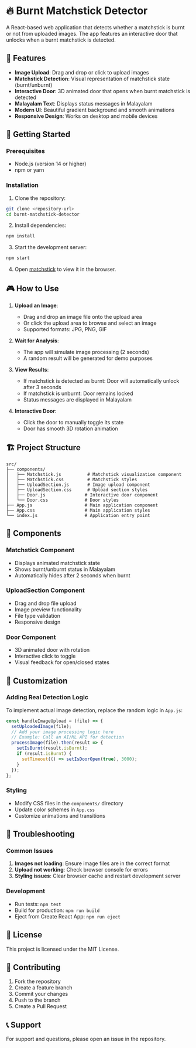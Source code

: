 # 🔥 Burnt Matchstick Detector

A React-based web application that detects whether a matchstick is burnt or not from uploaded images. The app features an interactive door that unlocks when a burnt matchstick is detected.

## 🎯 Features

- **Image Upload**: Drag and drop or click to upload images
- **Matchstick Detection**: Visual representation of matchstick state (burnt/unburnt)
- **Interactive Door**: 3D animated door that opens when burnt matchstick is detected
- **Malayalam Text**: Displays status messages in Malayalam
- **Modern UI**: Beautiful gradient background and smooth animations
- **Responsive Design**: Works on desktop and mobile devices

## 🚀 Getting Started

### Prerequisites

- Node.js (version 14 or higher)
- npm or yarn

### Installation

1. Clone the repository:
```bash
git clone <repository-url>
cd burnt-matchstick-detector
```

2. Install dependencies:
```bash
npm install
```

3. Start the development server:
```bash
npm start
```

4. Open [matchstick](https://vercel.com/milens-projects-0a82689d/burnt-matchstick-detector/DHJ1QwWasf76frKTT9u6rjLeMTyL) to view it in the browser.

## 🎮 How to Use

1. **Upload an Image**: 
   - Drag and drop an image file onto the upload area
   - Or click the upload area to browse and select an image
   - Supported formats: JPG, PNG, GIF

2. **Wait for Analysis**:
   - The app will simulate image processing (2 seconds)
   - A random result will be generated for demo purposes

3. **View Results**:
   - If matchstick is detected as burnt: Door will automatically unlock after 3 seconds
   - If matchstick is unburnt: Door remains locked
   - Status messages are displayed in Malayalam

4. **Interactive Door**:
   - Click the door to manually toggle its state
   - Door has smooth 3D rotation animation

## 🏗️ Project Structure

```
src/
├── components/
│   ├── Matchstick.js          # Matchstick visualization component
│   ├── Matchstick.css         # Matchstick styles
│   ├── UploadSection.js       # Image upload component
│   ├── UploadSection.css      # Upload section styles
│   ├── Door.js               # Interactive door component
│   └── Door.css              # Door styles
├── App.js                    # Main application component
├── App.css                   # Main application styles
└── index.js                  # Application entry point
```

## 🎨 Components

### Matchstick Component
- Displays animated matchstick state
- Shows burnt/unburnt status in Malayalam
- Automatically hides after 2 seconds when burnt

### UploadSection Component
- Drag and drop file upload
- Image preview functionality
- File type validation
- Responsive design

### Door Component
- 3D animated door with rotation
- Interactive click to toggle
- Visual feedback for open/closed states

## 🔧 Customization

### Adding Real Detection Logic
To implement actual image detection, replace the random logic in `App.js`:

```javascript
const handleImageUpload = (file) => {
  setUploadedImage(file);
  // Add your image processing logic here
  // Example: Call an AI/ML API for detection
  processImage(file).then(result => {
    setIsBurnt(result.isBurnt);
    if (result.isBurnt) {
      setTimeout(() => setIsDoorOpen(true), 3000);
    }
  });
};
```

### Styling
- Modify CSS files in the `components/` directory
- Update color schemes in `App.css`
- Customize animations and transitions

## 🐛 Troubleshooting

### Common Issues

1. **Images not loading**: Ensure image files are in the correct format
2. **Upload not working**: Check browser console for errors
3. **Styling issues**: Clear browser cache and restart development server

### Development

- Run tests: `npm test`
- Build for production: `npm run build`
- Eject from Create React App: `npm run eject`

## 📝 License

This project is licensed under the MIT License.

## 🤝 Contributing

1. Fork the repository
2. Create a feature branch
3. Commit your changes
4. Push to the branch
5. Create a Pull Request

## 📞 Support

For support and questions, please open an issue in the repository.
